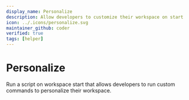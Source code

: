 ```yaml
---
display_name: Personalize
description: Allow developers to customize their workspace on start
icon: ../.icons/personalize.svg
maintainer_github: coder
verified: true
tags: [helper]
---
```


# Personalize

Run a script on workspace start that allows developers to run custom commands to personalize their workspace.
